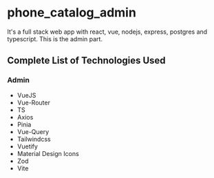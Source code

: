 # phone_catalog_admin
It's a full stack web app with react, vue, nodejs, express, postgres and typescript. This is the admin part.

## Complete List of Technologies Used

### Admin

- VueJS
- Vue-Router
- TS
- Axios
- Pinia
- Vue-Query
- Tailwindcss
- Vuetify
- Material Design Icons
- Zod
- Vite
